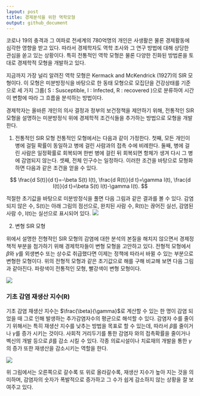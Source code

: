 ```yaml
---
layout: post
title: 경제분석을 위한 역학모형
output: github_document
---
```


코로나 19의 충격과 그 여파로 전세계의 780억명의 개인은 사생활은 물론 경제활동에 심각한 영향을 받고 있다. 따라서 경제학자도 역학 조사와 그 연구 방법에 대해 상당한 관심을 쏟고 있는 상황이다. 특히 전통적인 역학 모형은 물론 다양한 진화된 방법론을 토대로 경제학적 모형을 개발하고 있다.

지금까지 가장 널리 알려진 역학 모형은 Kermack and McKendrick (1927)의 SIR 모형이다. 이 모형은 미분방정식을 바탕으로 한 동태 모형으로 모집단을 건강상태를 기준으로 세 가지 그룹( S : Susceptible, I : Infected, R : recovered )으로 분류하여 시간이 변함에 따라 그 흐름을 분석하는 방법이다.

경제학자는 올바른 개인의 의사 결정과 정부의 보건정책을 제안하기 위해, 전통적인 SIR 모형을 설명하는 미분방정식 위에 경제학적 조건식들을 추가하는 방법으로 모형을 개발한다.

1. 전통적인 SIR 모형
전통적인 모형에서는 다음과 같이 가정한다. 첫째, 모든 개인이 병에 걸릴 확률이 동일하고 병에 걸린 사람과의 접촉 수에 비례한다. 둘째, 병에 걸린 사람은 일정확률로 회복되며 한번 병에 걸린 뒤 회복되면 항체가 생겨 다시 그 병에 감염되지 않는다. 셋째, 전체 인구수는 일정하다. 이러한 조건을 바탕으로 모형화 하면 다음과 같은 조건을 얻을 수 있다.

$$
\frac{d S(t)}{d t}=-\beta S(t) I(t),
\frac{d R(t)}{d t}=\gamma I(t),
\frac{d I(t)}{d t}=\beta S(t) I(t)-\gamma I(t).
$$

적절한 초기값을 바탕으로 미분방정식을 풀면 다음 그림과 같은 결과를 볼 수 있다. 감염되지 않은 수, S(t)는 아래 그림의 점선으로, 완치된 사람 수, R(t)는 끊어진 실선, 감염된 사람 수, I(t)는 실선으로 표시되어 있다.
![](https://seandaddy.github.io/images/NiepeltFigure1.JPG)<!-- -->

2. 변형 SIR 모형

위에서 설명한 전형적인 SIR 모형의 감염에 대한 분석의 본질을 해치지 않으면서 경제정책적 부분을 첨가하기 위해 경제학자들이 변형 모형을 고안하고 있다. 전형적 모형에서 $\beta$와 $\gamma$를 외생변수 또는 상수로 취급했다면 이제는 정책에 따라서 바뀔 수 있는 부분으로 변형한 모형이다. 위의 전형적 모형과 같은 초기값으로 해를 구해 비교해 보면 다음 그림과 같아진다. 파랑색이 전통적인 모형, 빨강색이 변형 모형이다.

![](https://seandaddy.github.io/images/NiepeltFigure2.JPG)<!-- -->

### 기초 감염 재생산 지수(R)
기초 감염 재생산 지수는 $\frac{\beta}{\gamma}$로 계산할 수 있는  한 명이 감염 되었을 때 그로 인해 발생하는 추가감염자수의 평균으로 해석할 수 있다. 감염자 수를 줄이기 위해서는 특히 재생산 지수를 낮추는 방법을 목표로 할 수 있는데, 따라서 $\beta$를 줄이거나 $\gamma$를 증가 시키는 것이다. 사회적 거리두기를 통한 감염자 와의 접촉확률을 줄이거나 벡신의 개발 등으로 $\beta$를 감소 시킬 수 있다. 각종 의료시설이나 치료재의 개발을 통한 $\gamma$의 증가 또한 재생산을 감소시키는 역할을 한다.

![](https://seandaddy.github.io/images/a27d24_b85284a69ab743bba8a2968767e7f730~mv2.png)<!-- -->

위 그림에서는 오른쪽으로 갈수록 또 위로 올라갈수록, 재생산 지수가 높아 지는 것을 의미하며, 감염자의 숫자가 폭발적으로 증가하고 그 수가 쉽게 감소하지 않는 상황을 잘 보여주고 있다.
